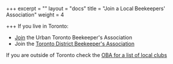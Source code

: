 +++
excerpt = ""
layout = "docs"
title = "Join a Local Beekeepers' Association"
weight = 4

+++
If you live in Toronto:

* [Join](/subscribe) the Urban Toronto Beekeeper's Association
* Join the [Toronto District Beekeeper's Association](https://www.ontariobee.com/community/local-beekeepers-associations/toronto-district-beekeepers-association)

If you are outside of Toronto check the [OBA for a list of local clubs](https://www.ontariobee.com/community/local-beekeepers-associations)